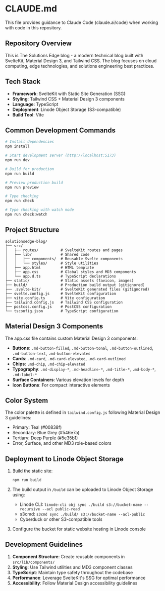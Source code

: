 # CLAUDE.md

This file provides guidance to Claude Code (claude.ai/code) when working with code in this repository.

## Repository Overview

This is The Solutions Edge blog - a modern technical blog built with SvelteKit, Material Design 3, and Tailwind CSS. The blog focuses on cloud computing, edge technologies, and solutions engineering best practices.

## Tech Stack

- **Framework**: SvelteKit with Static Site Generation (SSG)
- **Styling**: Tailwind CSS + Material Design 3 components
- **Language**: TypeScript
- **Deployment**: Linode Object Storage (S3-compatible)
- **Build Tool**: Vite

## Common Development Commands

```bash
# Install dependencies
npm install

# Start development server (http://localhost:5173)
npm run dev

# Build for production
npm run build

# Preview production build
npm run preview

# Type checking
npm run check

# Type checking with watch mode
npm run check:watch
```

## Project Structure

```
solutionsedge-blog/
├── src/
│   ├── routes/          # SvelteKit routes and pages
│   ├── lib/             # Shared code
│   │   ├── components/  # Reusable Svelte components
│   │   └── styles/      # Style utilities
│   ├── app.html         # HTML template
│   ├── app.css          # Global styles and MD3 components
│   └── app.d.ts         # TypeScript declarations
├── static/              # Static assets (favicon, images)
├── build/               # Production build output (gitignored)
├── .svelte-kit/         # SvelteKit generated files (gitignored)
├── svelte.config.js     # SvelteKit configuration
├── vite.config.ts       # Vite configuration
├── tailwind.config.js   # Tailwind CSS configuration
├── postcss.config.js    # PostCSS configuration
└── tsconfig.json        # TypeScript configuration
```

## Material Design 3 Components

The app.css file contains custom Material Design 3 components:

- **Buttons**: `.md-button-filled`, `.md-button-tonal`, `.md-button-outlined`, `.md-button-text`, `.md-button-elevated`
- **Cards**: `.md-card`, `.md-card-elevated`, `.md-card-outlined`
- **Chips**: `.md-chip`, `.md-chip-elevated`
- **Typography**: `.md-display-*`, `.md-headline-*`, `.md-title-*`, `.md-body-*`, `.md-label-*`
- **Surface Containers**: Various elevation levels for depth
- **Icon Buttons**: For compact interactive elements

## Color System

The color palette is defined in `tailwind.config.js` following Material Design 3 guidelines:
- Primary: Teal (#00838f)
- Secondary: Blue Grey (#546e7a)
- Tertiary: Deep Purple (#5e35b1)
- Error, Surface, and other MD3 role-based colors

## Deployment to Linode Object Storage

1. Build the static site:
   ```bash
   npm run build
   ```

2. The build output in `/build` can be uploaded to Linode Object Storage using:
   - Linode CLI: `linode-cli obj sync ./build s3://bucket-name --recursive --acl public-read`
   - s3cmd: `s3cmd sync ./build/ s3://bucket-name --acl-public`
   - Cyberduck or other S3-compatible tools

3. Configure the bucket for static website hosting in Linode console

## Development Guidelines

1. **Component Structure**: Create reusable components in `src/lib/components/`
2. **Styling**: Use Tailwind utilities and MD3 component classes
3. **TypeScript**: Maintain type safety throughout the codebase
4. **Performance**: Leverage SvelteKit's SSG for optimal performance
5. **Accessibility**: Follow Material Design accessibility guidelines